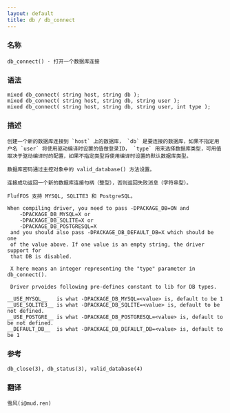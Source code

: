 ```yaml
---
layout: default
title: db / db_connect
---
```


### 名称

    db_connect() - 打开一个数据库连接

### 语法

    mixed db_connect( string host, string db );
    mixed db_connect( string host, string db, string user );
    mixed db_connect( string host, string db, string user, int type );

### 描述

    创建一个新的数据库连接到 `host` 上的数据库， `db` 是要连接的数据库，如果不指定用户名 `user` 将使用驱动编译时设置的值做登录ID， `type` 用来选择数据库类型，可用值取决于驱动编译时的配置，如果不指定类型将使用编译时设置的默认数据库类型。

    数据库密码通过主控对象中的 valid_database() 方法设置。

    连接成功返回一个新的数据库连接句柄（整型），否则返回失败消息（字符串型）。

    FlufFOS 支持 MYSQL, SQLITE3 和 PostgreSQL。

    When compiling driver, you need to pass -DPACKAGE_DB=ON and
        -DPACKAGE_DB_MYSQL=X or
        -DPACKAGE_DB_SQLITE=X or
        -DPACKAGE_DB_POSTGRESQL=X
     and you should also pass -DPACKAGE_DB_DEFAULT_DB=X which should be one
     of the value above. If one value is an empty string, the driver support for
     that DB is disabled.

     X here means an integer representing the "type" parameter in db_connect().

     Driver prvoides following pre-defines constant to lib for DB types.

    __USE_MYSQL__   is what -DPACKAGE_DB_MYSQL=<value> is, default to be 1
    __USE_SQLITE3__ is what -DPACKAGE_DB_SQLITE=<value> is, default to be not defined.
    __USE_POSTGRE__ is what -DPACKAGE_DB_POSTGRESQL=<value> is, default to be not defined.
    __DEFAULT_DB__  is what -DPACKAGE_DB_DEFAULT_DB=<value> is, default to be 1

### 参考

    db_close(3), db_status(3), valid_database(4)

### 翻译

    雪风(i@mud.ren)
